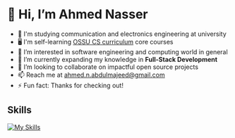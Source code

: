 # 👋 Hi, I’m Ahmed Nasser
- 🛜 I'm studying communication and electronics engineering at university
- 🖥️ I'm self-learning [OSSU CS curriculum](https://github.com/ossu/computer-science) core courses
- 👀 I’m interested in software engineering and computing world in general
- 🌱 I’m currently expanding my knowledge in **Full-Stack Development**
- 💞️ I’m looking to collaborate on impactful open source projects
- 📫 Reach me at [ahmed.n.abdulmajeed@gmail.com](mailto:ahmed.n.abdulmajeed@gmail.com)
- ⚡ Fun fact: Thanks for checking out!
## Skills
[![My Skills](https://skillicons.dev/icons?i=html,css,js,ts,c,java,py,git,arch,linux,nodejs,express,mongodb,sqlite,react,obsidian,pnpm,postman,vite,vitest,figma,bash )](https://skillicons.dev)
